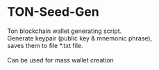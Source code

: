 # TON-Seed-Gen

Ton blockchain wallet generating script. <br>
Generate keypair (public key & mnemonic phrase),<br> 
saves them to file *.txt file.<br><br> 
Can be used for mass wallet creation

